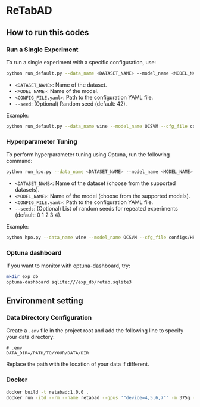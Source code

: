 # ReTabAD

## How to run this codes

### Run a Single Experiment
To run a single experiment with a specific configuration, use:

```sh
python run_default.py --data_name <DATASET_NAME> --model_name <MODEL_NAME> --cfg_file <CONFIG_FILE.yaml> [--seed 42]
```
- `<DATASET_NAME>`: Name of the dataset.
- `<MODEL_NAME>`: Name of the model.
- `<CONFIG_FILE.yaml>`: Path to the configuration YAML file.
- `--seed`: (Optional) Random seed (default: 42).

Example:
```sh
python run_default.py --data_name wine --model_name OCSVM --cfg_file configs/default/wine/ocsvm.yaml --seed 42
```

### Hyperparameter Tuning
To perform hyperparameter tuning using Optuna, run the following command:

```sh
python run_hpo.py --data_name <DATASET_NAME> --model_name <MODEL_NAME> --cfg_file <CONFIG_FILE.yaml> [--seeds 0 1 2 3 4]
```
- `<DATASET_NAME>`: Name of the dataset (choose from the supported datasets).
- `<MODEL_NAME>`: Name of the model (choose from the supported models).
- `<CONFIG_FILE.yaml>`: Path to the configuration YAML file.
- `--seeds`: (Optional) List of random seeds for repeated experiments (default: 0 1 2 3 4).

Example:
```sh
python hpo.py --data_name wine --model_name OCSVM --cfg_file configs/HPO/wine/ocsvm.yaml --seeds 0 1 2 3 4
```

### Optuna dashboard
If you want to monitor with optuna-dashboard, try:
```sh
mkdir exp_db
optuna-dashboard sqlite:///exp_db/retab.sqlite3
```


## Environment setting

### Data Directory Configuration
Create a `.env` file in the project root and add the following line to specify your data directory:

```
# .env
DATA_DIR=/PATH/TO/YOUR/DATA/DIR
```

Replace the path with the location of your data if different.

### Docker
```sh
docker build -t retabad:1.0.0 .
docker run -itd --rm --name retabad --gpus '"device=4,5,6,7"' -m 375g -v /:/workspace retabad:1.0.0
```

